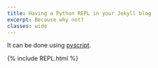 ```yaml
---
title: Having a Python REPL in your Jekyll blog
excerpt: Because why not?
classes: wide
---
```


It can be done using [pyscript](https://github.com/pyscript/pyscript).

{% include REPL.html %}
